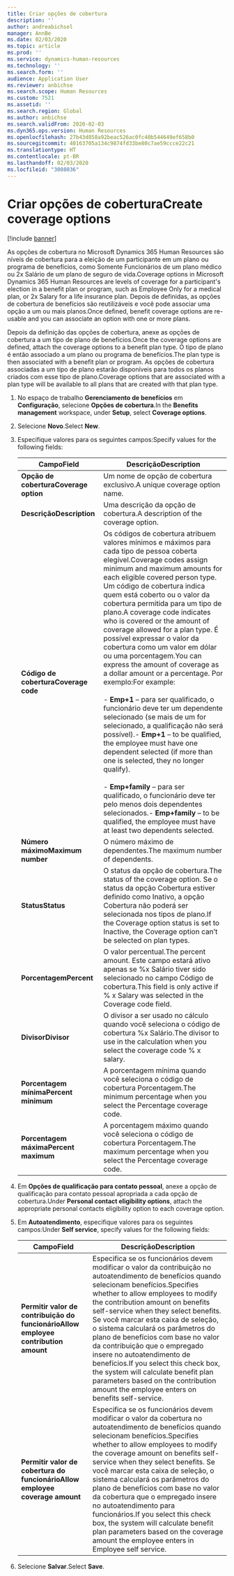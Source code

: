 ```yaml
---
title: Criar opções de cobertura
description: ''
author: andreabichsel
manager: AnnBe
ms.date: 02/03/2020
ms.topic: article
ms.prod: ''
ms.service: dynamics-human-resources
ms.technology: ''
ms.search.form: ''
audience: Application User
ms.reviewer: anbichse
ms.search.scope: Human Resources
ms.custom: 7521
ms.assetid: ''
ms.search.region: Global
ms.author: anbichse
ms.search.validFrom: 2020-02-03
ms.dyn365.ops.version: Human Resources
ms.openlocfilehash: 27b43d858a92beac526ac0fc40b544649ef658b0
ms.sourcegitcommit: 40163705a134c9874fd33be80c7ae59ccce22c21
ms.translationtype: HT
ms.contentlocale: pt-BR
ms.lasthandoff: 02/03/2020
ms.locfileid: "3008036"
---
```

# <a name="create-coverage-options"></a><span data-ttu-id="427a0-102">Criar opções de cobertura</span><span class="sxs-lookup"><span data-stu-id="427a0-102">Create coverage options</span></span>

[!include [banner](includes/preview-feature.md)]

<span data-ttu-id="427a0-103">As opções de cobertura no Microsoft Dynamics 365 Human Resources são níveis de cobertura para a eleição de um participante em um plano ou programa de benefícios, como Somente Funcionários de um plano médico ou 2x Salário de um plano de seguro de vida.</span><span class="sxs-lookup"><span data-stu-id="427a0-103">Coverage options in Microsoft Dynamics 365 Human Resources are levels of coverage for a participant's election in a benefit plan or program, such as Employee Only for a medical plan, or 2x Salary for a life insurance plan.</span></span> <span data-ttu-id="427a0-104">Depois de definidas, as opções de cobertura de benefícios são reutilizáveis e você pode associar uma opção a um ou mais planos.</span><span class="sxs-lookup"><span data-stu-id="427a0-104">Once defined, benefit coverage options are re-usable and you can associate an option with one or more plans.</span></span>

<span data-ttu-id="427a0-105">Depois da definição das opções de cobertura, anexe as opções de cobertura a um tipo de plano de benefícios.</span><span class="sxs-lookup"><span data-stu-id="427a0-105">Once the coverage options are defined, attach the coverage options to a benefit plan type.</span></span> <span data-ttu-id="427a0-106">O tipo de plano é então associado a um plano ou programa de benefícios.</span><span class="sxs-lookup"><span data-stu-id="427a0-106">The plan type is then associated with a benefit plan or program.</span></span> <span data-ttu-id="427a0-107">As opções de cobertura associadas a um tipo de plano estarão disponíveis para todos os planos criados com esse tipo de plano.</span><span class="sxs-lookup"><span data-stu-id="427a0-107">Coverage options that are associated with a plan type will be available to all plans that are created with that plan type.</span></span> 

1. <span data-ttu-id="427a0-108">No espaço de trabalho **Gerenciamento de benefícios** em **Configuração**, selecione **Opções de cobertura**.</span><span class="sxs-lookup"><span data-stu-id="427a0-108">In the **Benefits management** workspace, under **Setup**, select **Coverage options**.</span></span>

2. <span data-ttu-id="427a0-109">Selecione **Novo**.</span><span class="sxs-lookup"><span data-stu-id="427a0-109">Select **New**.</span></span>

3. <span data-ttu-id="427a0-110">Especifique valores para os seguintes campos:</span><span class="sxs-lookup"><span data-stu-id="427a0-110">Specify values for the following fields:</span></span>

   | <span data-ttu-id="427a0-111">Campo</span><span class="sxs-lookup"><span data-stu-id="427a0-111">Field</span></span> | <span data-ttu-id="427a0-112">Descrição</span><span class="sxs-lookup"><span data-stu-id="427a0-112">Description</span></span> |
   | --- | --- |
   | <span data-ttu-id="427a0-113">**Opção de cobertura**</span><span class="sxs-lookup"><span data-stu-id="427a0-113">**Coverage option**</span></span> | <span data-ttu-id="427a0-114">Um nome de opção de cobertura exclusivo.</span><span class="sxs-lookup"><span data-stu-id="427a0-114">A unique coverage option name.</span></span> |
   | <span data-ttu-id="427a0-115">**Descrição**</span><span class="sxs-lookup"><span data-stu-id="427a0-115">**Description**</span></span> | <span data-ttu-id="427a0-116">Uma descrição da opção de cobertura.</span><span class="sxs-lookup"><span data-stu-id="427a0-116">A description of the coverage option.</span></span> |
   | <span data-ttu-id="427a0-117">**Código de cobertura**</span><span class="sxs-lookup"><span data-stu-id="427a0-117">**Coverage code**</span></span> | <span data-ttu-id="427a0-118">Os códigos de cobertura atribuem valores mínimos e máximos para cada tipo de pessoa coberta elegível.</span><span class="sxs-lookup"><span data-stu-id="427a0-118">Coverage codes assign minimum and maximum amounts for each eligible covered person type.</span></span> <span data-ttu-id="427a0-119">Um código de cobertura indica quem está coberto ou o valor da cobertura permitida para um tipo de plano.</span><span class="sxs-lookup"><span data-stu-id="427a0-119">A coverage code indicates who is covered or the amount of coverage allowed for a plan type.</span></span> <span data-ttu-id="427a0-120">É possível expressar o valor da cobertura como um valor em dólar ou uma porcentagem.</span><span class="sxs-lookup"><span data-stu-id="427a0-120">You can express the amount of coverage as a dollar amount or a percentage.</span></span> <span data-ttu-id="427a0-121">Por exemplo:</span><span class="sxs-lookup"><span data-stu-id="427a0-121">For example:</span></span></br></br><span data-ttu-id="427a0-122">- **Emp+1** – para ser qualificado, o funcionário deve ter um dependente selecionado (se mais de um for selecionado, a qualificação não será possível).</span><span class="sxs-lookup"><span data-stu-id="427a0-122">- **Emp+1** – to be qualified, the employee must have one dependent selected (if more than one is selected, they no longer qualify).</span></span></br></br><span data-ttu-id="427a0-123">- **Emp+family** – para ser qualificado, o funcionário deve ter pelo menos dois dependentes selecionados.</span><span class="sxs-lookup"><span data-stu-id="427a0-123">- **Emp+family** – to be qualified, the employee must have at least two dependents selected.</span></span> |
   | <span data-ttu-id="427a0-124">**Número máximo**</span><span class="sxs-lookup"><span data-stu-id="427a0-124">**Maximum number**</span></span> | <span data-ttu-id="427a0-125">O número máximo de dependentes.</span><span class="sxs-lookup"><span data-stu-id="427a0-125">The maximum number of dependents.</span></span> |
   | <span data-ttu-id="427a0-126">**Status**</span><span class="sxs-lookup"><span data-stu-id="427a0-126">**Status**</span></span> | <span data-ttu-id="427a0-127">O status da opção de cobertura.</span><span class="sxs-lookup"><span data-stu-id="427a0-127">The status of the coverage option.</span></span> <span data-ttu-id="427a0-128">Se o status da opção Cobertura estiver definido como Inativo, a opção Cobertura não poderá ser selecionada nos tipos de plano.</span><span class="sxs-lookup"><span data-stu-id="427a0-128">If the Coverage option status is set to Inactive, the Coverage option can’t be selected on plan types.</span></span> |
   | <span data-ttu-id="427a0-129">**Porcentagem**</span><span class="sxs-lookup"><span data-stu-id="427a0-129">**Percent**</span></span> | <span data-ttu-id="427a0-130">O valor percentual.</span><span class="sxs-lookup"><span data-stu-id="427a0-130">The percent amount.</span></span> <span data-ttu-id="427a0-131">Este campo estará ativo apenas se %x Salário tiver sido selecionado no campo Código de cobertura.</span><span class="sxs-lookup"><span data-stu-id="427a0-131">This field is only active if % x Salary was selected in the Coverage code field.</span></span> |
   | <span data-ttu-id="427a0-132">**Divisor**</span><span class="sxs-lookup"><span data-stu-id="427a0-132">**Divisor**</span></span> | <span data-ttu-id="427a0-133">O divisor a ser usado no cálculo quando você seleciona o código de cobertura %x Salário.</span><span class="sxs-lookup"><span data-stu-id="427a0-133">The divisor to use in the calculation when you select the coverage code % x salary.</span></span> |
   | <span data-ttu-id="427a0-134">**Porcentagem mínima**</span><span class="sxs-lookup"><span data-stu-id="427a0-134">**Percent minimum**</span></span> | <span data-ttu-id="427a0-135">A porcentagem mínima quando você seleciona o código de cobertura Porcentagem.</span><span class="sxs-lookup"><span data-stu-id="427a0-135">The minimum percentage when you select the Percentage coverage code.</span></span> |
   | <span data-ttu-id="427a0-136">**Porcentagem máxima**</span><span class="sxs-lookup"><span data-stu-id="427a0-136">**Percent maximum**</span></span> | <span data-ttu-id="427a0-137">A porcentagem máximo quando você seleciona o código de cobertura Porcentagem.</span><span class="sxs-lookup"><span data-stu-id="427a0-137">The maximum percentage when you select the Percentage coverage code.</span></span> |

4. <span data-ttu-id="427a0-138">Em **Opções de qualificação para contato pessoal**, anexe a opção de qualificação para contato pessoal apropriada a cada opção de cobertura.</span><span class="sxs-lookup"><span data-stu-id="427a0-138">Under **Personal contact eligibility options**, attach the appropriate personal contacts eligibility option to each coverage option.</span></span>

5. <span data-ttu-id="427a0-139">Em **Autoatendimento**, especifique valores para os seguintes campos:</span><span class="sxs-lookup"><span data-stu-id="427a0-139">Under **Self service**, specify values for the following fields:</span></span>

   | <span data-ttu-id="427a0-140">Campo</span><span class="sxs-lookup"><span data-stu-id="427a0-140">Field</span></span> | <span data-ttu-id="427a0-141">Descrição</span><span class="sxs-lookup"><span data-stu-id="427a0-141">Description</span></span> |
   | --- | --- |
   | <span data-ttu-id="427a0-142">**Permitir valor de contribuição do funcionário**</span><span class="sxs-lookup"><span data-stu-id="427a0-142">**Allow employee contribution amount**</span></span> | <span data-ttu-id="427a0-143">Especifica se os funcionários devem modificar o valor da contribuição no autoatendimento de benefícios quando selecionam benefícios.</span><span class="sxs-lookup"><span data-stu-id="427a0-143">Specifies whether to allow employees to modify the contribution amount on benefits self-service when they select benefits.</span></span> <span data-ttu-id="427a0-144">Se você marcar esta caixa de seleção, o sistema calculará os parâmetros do plano de benefícios com base no valor da contribuição que o empregado insere no autoatendimento de benefícios.</span><span class="sxs-lookup"><span data-stu-id="427a0-144">If you select this check box, the system will calculate benefit plan parameters based on the contribution amount the employee enters on benefits self-service.</span></span> |
   | <span data-ttu-id="427a0-145">**Permitir valor de cobertura do funcionário**</span><span class="sxs-lookup"><span data-stu-id="427a0-145">**Allow employee coverage amount**</span></span> | <span data-ttu-id="427a0-146">Especifica se os funcionários devem modificar o valor da cobertura no autoatendimento de benefícios quando selecionam benefícios.</span><span class="sxs-lookup"><span data-stu-id="427a0-146">Specifies whether to allow employees to modify the coverage amount on benefits self-service when they select benefits.</span></span> <span data-ttu-id="427a0-147">Se você marcar esta caixa de seleção, o sistema calculará os parâmetros do plano de benefícios com base no valor da cobertura que o empregado insere no autoatendimento para funcionários.</span><span class="sxs-lookup"><span data-stu-id="427a0-147">If you select this check box, the system will calculate benefit plan parameters based on the coverage amount the employee enters in Employee self service.</span></span> |

6. <span data-ttu-id="427a0-148">Selecione **Salvar**.</span><span class="sxs-lookup"><span data-stu-id="427a0-148">Select **Save**.</span></span> 
